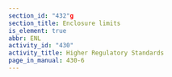 ```yaml
---
section_id: "432"g
section_title: Enclosure limits
is_element: true
abbr: ENL
activity_id: "430"
activity_title: Higher Regulatory Standards
page_in_manual: 430-6
---
```

